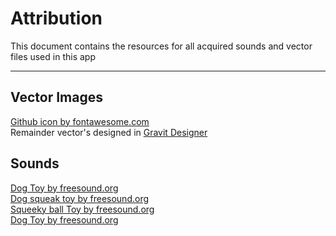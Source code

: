 # Attribution

This document contains the resources for all acquired sounds and vector files used in this app

--------------------

## Vector Images
[Github icon by fontawesome.com](https://fontawesome.com/v5.15/icons/github-alt?style=brands)  
Remainder vector's designed in [Gravit Designer](https://www.designer.io/)  

## Sounds
[Dog Toy by freesound.org](https://freesound.org/people/ScreamStudio/sounds/392617/)  
[Dog squeak toy by freesound.org](https://freesound.org/people/Jickle/sounds/321178/)  
[Squeeky ball Toy by freesound.org](https://freesound.org/people/AGFX/sounds/42941/)  
[Dog Toy by freesound.org](https://freesound.org/people/FairhavenCollection/sounds/349351/)  
